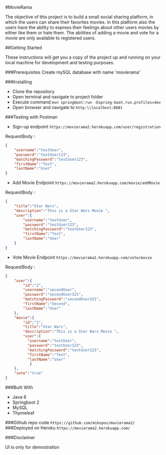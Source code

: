 #MovieRama

The objective of this project is to build a small social sharing platform, in which the
users can share their favorites movies. In this platform also the users have the ability
to express their feelings about other users movies by either like them or hate them.
The abilities of adding a movie and vote for a movie are only available to registered
users.

##Getting Started

These instructions will get you a copy of the project up and running on your local machine 
for development and testing purposes.

###Prerequisites
Create mySQL database with name 'movierama'

###Installing
* Clone the repository
* Open terminal and navigate to project folder
* Execute command
```mvn springboot:run -Dspring-boot.run.profiles=dev```
* Open browser and navigate to ```http:\\localhost:8081```

###Testing with Postman
* Sign-up endpoint ```https://movierama2.herokuapp.com/user/registration```

RequestBody : 
```json
{
    "username":"testUser",
    "password":"testUser123",
    "matchingPassword":"testUser123",
    "firstName":"Test",
    "lastName":"User"
}
```

* Add Movie Endpoint ```https://movierama2.herokuapp.com/movie/addMovie```

RequestBody :
```json
{
    "title":"Star Wars",
    "description":"This is a Star Wars Movie ",
    "user":{
        "username":"testUser",
        "password":"testUser123",
        "matchingPassword":"testUser123",
        "firstName":"Test",
        "lastName":"User"
    }
}
```

* Vote Movie Endpoint ```https://movierama2.herokuapp.com/vote/movie```

RequestBody :

```json
{
    "user":{
        "id":"2",
        "username":"secondUser",
        "password":"secondUser321",
        "matchingPassword":"secondUser321",
        "firstName":"Second",
        "lastName":"User"
    },
    "movie":{
        "id":"1",
        "title":"Star Wars",
        "description":"This is a Star Wars Movie ",
        "user":{
          "username":"testUser",
          "password":"testUser123",
          "matchingPassword":"testUser123",
          "firstName":"Test",
          "lastName":"User"
           }
    },
    "vote":"true"
}
```

###Built With
* Java 8
* Springboot 2
* MySQL
* Thymeleaf

###Github repo code
```https://github.com/mikopos/movierama2/```
###Deployed on Heroku
```https://movierama2.herokuapp.com/```

###Disclaimer

UI is only for demostration